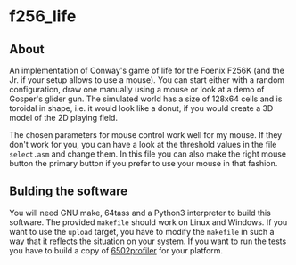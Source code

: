 # f256_life
## About
An implementation of Conway's game of life for the Foenix F256K (and the Jr. if your setup allows to use a mouse). You can start either with a random
configuration, draw one manually using a mouse or look at a demo of Gosper's glider gun. The simulated world has a size of 128x64 cells and is toroidal 
in shape, i.e. it would look like a donut, if you would create a 3D model of the 2D playing field.

The chosen parameters for mouse control work well for my mouse. If they don't work for you, you can have a look at the threshold values in the file 
`select.asm` and change them. In this file you can also make the right mouse button the primary button if you prefer to use your mouse in that
fashion.

## Bulding the software

You will need GNU make, 64tass and a Python3 interpreter to build this software. The provided `makefile` should work on Linux and Windows. If you
want to use the `upload` target, you have to modify the `makefile` in such a way that it reflects the situation on your system. If you want to run 
the tests you have to build a copy of [6502profiler](https://github.com/rmsk2/6502profiler) for your platform.